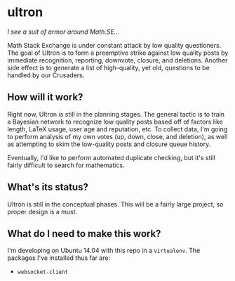 ultron
======

*I see a suit of armor around Math.SE...*

Math Stack Exchange is under constant attack by low quality questioners.  The goal of Ultron is to form a preemptive strike against low quality posts by immediate recognition, reporting, downvote, closure, and deletions.  Another side effect is to generate a list of high-quality, yet old, questions to be handled by our Crusaders. 

How will it work?
-----------------

Right now, Ultron is still in the planning stages.  The general tactic is to train a Bayesian network to recognize low quality posts based off of factors like length, LaTeX usage, user age and reputation, etc.  To collect data, I'm going to perform analysis of my own votes (up, down, close, and deletion), as well as attempting to skim the low-quality posts and closure queue history.

Eventually, I'd like to perform automated duplicate checking, but it's still fairly difficult to search for mathematics.

What's its status?
------------------

Ultron is still in the conceptual phases.  This will be a fairly large project, so proper design is a must.

What do I need to make this work?
---------------------------------

I'm developing on Ubuntu 14.04 with this repo in a `virtualenv`.  The packages I've installed thus far are:
  - `websocket-client`
